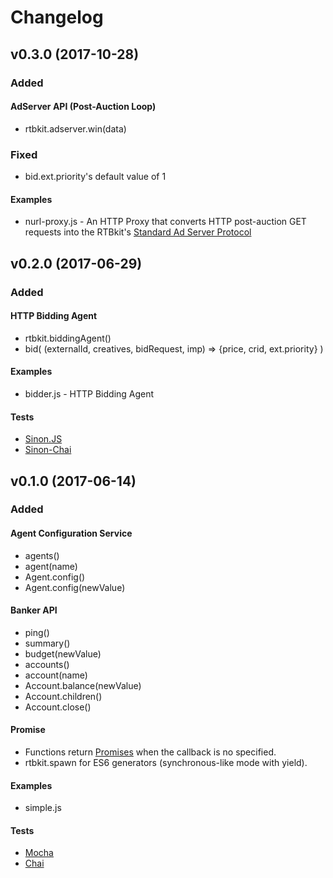 
# Changelog

## v0.3.0 (2017-10-28)  
### Added
#### AdServer API (Post-Auction Loop)
* rtbkit.adserver.win(data)

### Fixed
* bid.ext.priority's default value of 1

#### Examples
* nurl-proxy.js - An HTTP Proxy that converts HTTP post-auction GET requests into the RTBkit's [Standard Ad Server Protocol]


## v0.2.0 (2017-06-29)  
### Added
#### HTTP Bidding Agent
* rtbkit.biddingAgent()
* bid( (externalId, creatives, bidRequest, imp) => {price, crid, ext.priority} )

#### Examples
* bidder.js - HTTP Bidding Agent

#### Tests
* [Sinon.JS]
* [Sinon-Chai]

## v0.1.0 (2017-06-14)  
### Added
#### Agent Configuration Service
* agents()
* agent(name)
* Agent.config()
* Agent.config(newValue)

#### Banker API
* ping()
* summary()
* budget(newValue)
* accounts()
* account(name)
* Account.balance(newValue)
* Account.children()
* Account.close()

#### Promise
* Functions return [Promises] when the callback is no specified.
* rtbkit.spawn for ES6 generators (synchronous-like mode with yield).

#### Examples
* simple.js

#### Tests
* [Mocha]
* [Chai]


[Promises]: https://developer.mozilla.org/en/docs/Web/JavaScript/Reference/Global_Objects/Promise
[Mocha]: https://mochajs.org/
[Chai]: http://chaijs.com/
[Sinon.JS]: http://sinonjs.org/
[Sinon-Chai]: https://github.com/domenic/sinon-chai
[Standard Ad Server Protocol]: https://github.com/rtbkit/rtbkit/wiki/Standard-Ad-Server-Protocol